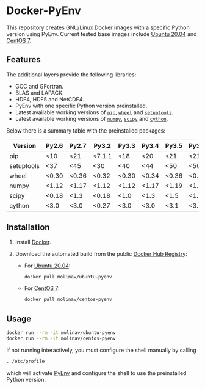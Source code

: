 # Docker-PyEnv

This repository creates GNU/Linux Docker images with a specific Python version
using PyEnv. Current tested base images include [Ubuntu 20.04] and [CentOS 7].


## Features

The additional layers provide the following libraries:

- GCC and GFortran.
- BLAS and LAPACK.
- HDF4, HDF5 and NetCDF4.
- PyEnv with one specific Python version preinstalled.
- Latest available working versions of [`pip`], [`wheel`] and [`setuptools`].
- Latest available working versions of [`numpy`], [`scipy`] and [`cython`].

Below there is a summary table with the preinstalled packages:

| Version    | Py2.6  | Py2.7  | Py3.2  | Py3.3  | Py3.4  | Py3.5   | Py3.6+  |
|------------|--------|--------|--------|--------|--------|---------|---------|
| pip        | <10    | <21    | <7.1.1 | <18    | <20    | <21     | <21     |
| setuptools | <37    | <45    | <30    | <40    | <44    | <50     | <50     |
| wheel      | <0.30  | <0.36  | <0.32  | <0.30  | <0.34  | <0.36   | <0.36   |
| numpy      | <1.12  | <1.17  | <1.12  | <1.12  | <1.17  | <1.19   | <1.20   |
| scipy      | <0.18  | <1.3   | <0.18  | <1.0   | <1.3   | <1.5    | <1.6    |
| cython     | <3.0   | <3.0   | <0.27  | <3.0   | <3.0   | <3.1    | <3.1    |


## Installation

1. Install [Docker](https://www.docker.com/).

2. Download the automated build from the public
   [Docker Hub Registry](https://registry.hub.docker.com/):

    * For [Ubuntu 20.04]:

        ```sh
        docker pull molinav/ubuntu-pyenv
        ```

    * For [CentOS 7]:

        ```sh
        docker pull molinav/centos-pyenv
        ```

## Usage

```sh
docker run --rm -it molinav/ubuntu-pyenv
docker run --rm -it molinav/centos-pyenv
```

If not running interactively, you must configure the shell manually by calling
```sh
. /etc/profile
```
which will activate [PyEnv] and configure the shell to use the preinstalled
Python version.


[Ubuntu 20.04]:
https://hub.docker.com/_/ubuntu
[CentOS 7]:
https://hub.docker.com/_/centos
[PyEnv]:
https://github.com/pyenv/pyenv
[`pip`]:
https://pypi.org/project/pip/
[`setuptools`]:
https://pypi.org/project/setuptools/
[`wheel`]:
https://pypi.org/project/wheel/
[`numpy`]:
https://numpy.org/
[`scipy`]:
https://scipy.org/
[`cython`]:
https://cython.org/
